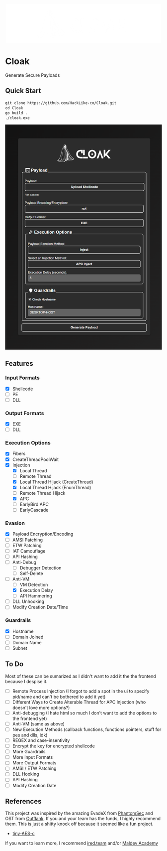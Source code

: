 <p align="center">
    <img src="https://github.com/HackLike-co/Cloak/blob/main/images/cloak_logo.png?raw=true">
</p>

# Cloak
Generate Secure Payloads

## Quick Start
```
git clone https://github.com/HackLike-co/Cloak.git
cd Cloak
go build .
./cloak.exe
```

<p align="center">
    <img src="https://github.com/HackLike-co/Cloak/blob/main/images/cloak_ui.png?raw=true">
</p>

## Features
### Input Formats
- [X] Shellcode
- [ ] PE
- [ ] DLL

### Output Formats
- [X] EXE
- [ ] DLL

### Execution Options
- [X] Fibers
- [X] CreateThreadPoolWait
- [X] Injection
    - [X] Local Thread
    - [ ] Remote Thread
    - [X] Local Thread Hijack (CreateThread)
    - [X] Local Thread Hijack (EnumThread)
    - [ ] Remote Thread Hijack
    - [X] APC
    - [ ] EarlyBird APC
    - [ ] EarlyCascade

### Evasion
- [X] Payload Encryption/Encoding
- [ ] AMSI Patching
- [ ] ETW Patching
- [ ] IAT Camouflage
- [ ] API Hashing
- [ ] Anti-Debug
    - [ ] Debugger Detection
    - [ ] Self-Delete
- [ ] Anti-VM
    - [ ] VM Detection
    - [X] Execution Delay
    - [ ] API Hammering
- [ ] DLL Unhooking
- [ ] Modify Creation Date/Time

### Guardrails
- [X] Hostname
- [ ] Domain Joined
- [ ] Domain Name
- [ ] Subnet

## To Do
Most of these can be sumarized as I didn't want to add it the the frontend because I despise it.
- [ ] Remote Process Injection (I forgot to add a spot in the ui to specify pid/name and can't be bothered to add it yet)
- [ ] Different Ways to Create Alterable Thread for APC Injection (who doesn't love more options?)
- [ ] Anti-debugging (I hate html so much I don't want to add the options to the frontend yet)
- [ ] Anti-VM (same as above)
- [ ] New Execution Methods (callback functions, functions pointers, stuff for pes and dlls, idk)
- [ ] REGEX and case-insentivity
- [ ] Encrypt the key for encrypted shellcode
- [ ] More Guardrails
- [ ] More Input Formats
- [ ] More Output Formats
- [ ] AMSI / ETW Patching
- [ ] DLL Hooking
- [ ] API Hashing
- [ ] Modify Creation Date

## References
This project was inspired by the amazing EvadeX from [PhantomSec](https://phantomsec.tools) and OST from [Outflank](https://www.outflank.nl/products/outflank-security-tooling/). If you and your team has the funds, I highly recommend them. This is just a shitty knock off because it seemed like a fun project.

- [tiny-AES-c](https://github.com/kokke/tiny-AES-c)

If you want to learn more, I recommend [ired.team](https://ired.team) and/or [Maldev Academy](https://maldevacademy.com)